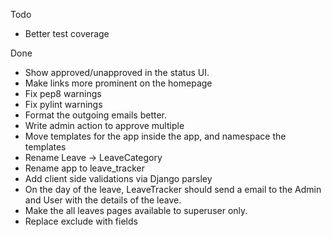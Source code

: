 Todo

* Better test coverage


Done

* Show approved/unapproved in the status UI.
* Make links more prominent on the homepage
* Fix pep8 warnings
* Fix pylint warnings
* Format the outgoing emails better.
* Write admin action to approve multiple
* Move templates for the app inside the app, and namespace the templates
* Rename Leave -> LeaveCategory
* Rename app to leave_tracker
* Add client side validations via Django parsley
* On the day of the leave, LeaveTracker should send a email to the Admin and User with the details of the leave.
* Make the all leaves pages available to superuser only.
* Replace exclude with fields


